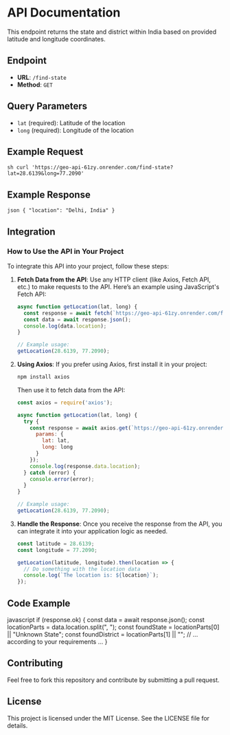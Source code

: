 # API Documentation

This endpoint returns the state and district within India based on provided latitude and longitude coordinates.

## Endpoint

- **URL**: `/find-state`
- **Method**: `GET`

## Query Parameters

- `lat` (required): Latitude of the location
- `long` (required): Longitude of the location

## Example Request
``sh
curl 'https://geo-api-61zy.onrender.com/find-state?lat=28.6139&long=77.2090'``
 
 
## Example Response
`` json
{
"location": "Delhi, India"
} ``


## Integration

### How to Use the API in Your Project

To integrate this API into your project, follow these steps:

1. **Fetch Data from the API**: Use any HTTP client (like Axios, Fetch API, etc.) to make requests to the API. Here’s an example using JavaScript's Fetch API:

   ```javascript
   async function getLocation(lat, long) {
     const response = await fetch(`https://geo-api-61zy.onrender.com/find-state?lat=${lat}&long=${long}`);
     const data = await response.json();
     console.log(data.location);
   }

   // Example usage:
   getLocation(28.6139, 77.2090);
   ```

2. **Using Axios**: If you prefer using Axios, first install it in your project:

   ```sh
   npm install axios
   ```

   Then use it to fetch data from the API:

   ```javascript
   const axios = require('axios');

   async function getLocation(lat, long) {
     try {
       const response = await axios.get(`https://geo-api-61zy.onrender.com/find-state`, {
         params: {
           lat: lat,
           long: long
         }
       });
       console.log(response.data.location);
     } catch (error) {
       console.error(error);
     }
   }

   // Example usage:
   getLocation(28.6139, 77.2090);
   ```

3. **Handle the Response**: Once you receive the response from the API, you can integrate it into your application logic as needed.

   ```javascript
   const latitude = 28.6139;
   const longitude = 77.2090;

   getLocation(latitude, longitude).then(location => {
     // Do something with the location data
     console.log(`The location is: ${location}`);
   });
   ```

## Code Example
javascript
if (response.ok) {
const data = await response.json();
const locationParts = data.location.split(", ");
const foundState = locationParts[0] || "Unknown State";
const foundDistrict = locationParts[1] || "";
// ... according to your requirements ...
}

## Contributing

Feel free to fork this repository and contribute by submitting a pull request.

## License

This project is licensed under the MIT License. See the LICENSE file for details.